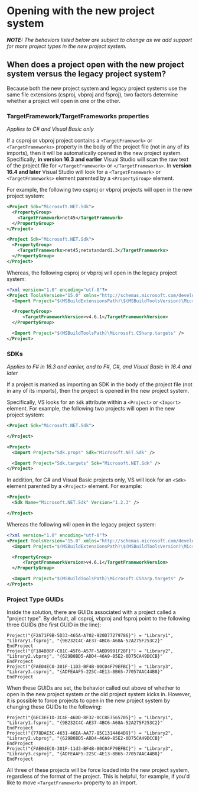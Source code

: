# Opening with the new project system

***NOTE:** The behaviors listed below are subject to change as we add support for more project types in the new project system.*

## When does a project open with the new project system versus the legacy project system?

Because both the new project system and legacy project systems use the same file extensions (csproj, vbproj and fsproj), two factors determine whether a project will open in one or the other.

### TargetFramework/TargetFrameworks properties

*Applies to C# and Visual Basic only*

If a csproj or vbproj project contains a `<TargetFramework>` or `<TargetFrameworks>` property in the body of the project file (not in any of its imports), then it will be automatically opened in the new project system. Specifically, **in version 16.3 and earlier** Visual Studio will scan the raw text of the project file for `</TargetFramework>` or `</TargetFrameworks>`. In **version 16.4 and later** Visual Studio will look for a `<TargetFramework>` or `<TargetFrameworks>` element parented by a `<PropertyGroup>` element.

For example, the following two csproj or vbproj projects will open in the new project system:

``` XML
<Project Sdk="Microsoft.NET.Sdk">
  <PropertyGroup>
    <TargetFramework>net45</TargetFramework>
  </PropertyGroup>
</Project>
```

``` XML
<Project Sdk="Microsoft.NET.Sdk">
  <PropertyGroup>
    <TargetFrameworks>net45;netstandard1.3</TargetFrameworks>
  </PropertyGroup>
</Project>
```

Whereas, the following csproj or vbproj will open in the legacy project system:

``` XML
<?xml version="1.0" encoding="utf-8"?>
<Project ToolsVersion="15.0" xmlns="http://schemas.microsoft.com/developer/msbuild/2003">
  <Import Project="$(MSBuildExtensionsPath)\$(MSBuildToolsVersion)\Microsoft.Common.props" Condition="Exists('$(MSBuildExtensionsPath)\$(MSBuildToolsVersion)\Microsoft.Common.props')" />

  <PropertyGroup>
      <TargetFrameworkVersion>v4.6.1</TargetFrameworkVersion>
  </PropertyGroup>

  <Import Project="$(MSBuildToolsPath)\Microsoft.CSharp.targets" />
</Project>
```

### SDKs

*Applies to F# in 16.3 and earlier, and to F#, C#, and Visual Basic in 16.4 and later*

If a project is marked as importing an SDK in the body of the project file (not in any of its imports), then the project is opened in the new project system.

Specifically, VS looks for an `Sdk` attribute within a `<Project>` or `<Import>` element. For example, the following two projects will open in the new project system:

``` XML
<Project Sdk="Microsoft.NET.Sdk">

</Project>
```

``` XML
<Project>
  <Import Project="Sdk.props" Sdk="Microsoft.NET.Sdk" />

  <Import Project="Sdk.targets" Sdk="Microsoft.NET.Sdk" />
</Project>
```

In addition, for C# and Visual Basic projects only, VS will look for an `<Sdk>` element parented by a `<Project>` element. For example:

``` XML
<Project>
  <Sdk Name="Microsoft.NET.Sdk" Version="1.2.3" />

</Project>
```

Whereas the following will open in the legacy project system:

``` XML
<?xml version="1.0" encoding="utf-8"?>
<Project ToolsVersion="15.0" xmlns="http://schemas.microsoft.com/developer/msbuild/2003">
  <Import Project="$(MSBuildExtensionsPath)\$(MSBuildToolsVersion)\Microsoft.Common.props" Condition="Exists('$(MSBuildExtensionsPath)\$(MSBuildToolsVersion)\Microsoft.Common.props')" />

  <PropertyGroup>
      <TargetFrameworkVersion>v4.6.1</TargetFrameworkVersion>
  </PropertyGroup>

  <Import Project="$(MSBuildToolsPath)\Microsoft.CSharp.targets" />
</Project>
```

### Project Type GUIDs

Inside the solution, there are GUIDs associated with a project called a "project type". By default, all csproj, vbproj and fsproj point to the following three GUIDs (the first GUID in the line):

```
Project("{F2A71F9B-5D33-465A-A702-920D77279786}") = "Library1", "Library1.fsproj", "{9B232C4C-AE37-4BC6-A68A-52A275F253C2}"
EndProject
Project("{F184B08F-C81C-45F6-A57F-5ABD9991F28F}") = "Library2", "Library2.vbproj", "{629B0BD5-ADD4-46A9-85E2-0D75CA49DCCB}"
EndProject
Project("{FAE04EC0-301F-11D3-BF4B-00C04F79EFBC}") = "Library3", "Library3.csproj", "{ADFEAAF5-225C-4E13-8B65-77057AAC44B8}"
EndProject
```

When these GUIDs are set, the behavior called out above of whether to open in the new project system or the old project system kicks in. However, it is possible to force projects to open in the new project system by changing these GUIDs to the following:

```
Project("{6EC3EE1D-3C4E-46DD-8F32-0CC8E7565705}") = "Library1", "Library1.fsproj", "{9B232C4C-AE37-4BC6-A68A-52A275F253C2}"
EndProject
Project("{778DAE3C-4631-46EA-AA77-85C1314464D9}") = "Library2", "Library2.vbproj", "{629B0BD5-ADD4-46A9-85E2-0D75CA49DCCB}"
EndProject
Project("{FAE04EC0-301F-11d3-BF4B-00C04F79EFBC}") = "Library3", "Library3.csproj", "{ADFEAAF5-225C-4E13-8B65-77057AAC44B8}"
EndProject
```

All three of these projects will be force loaded into the new project system, regardless of the format of the project. This is helpful, for example, if you'd like to move `<TargetFramework>` property to an import.
